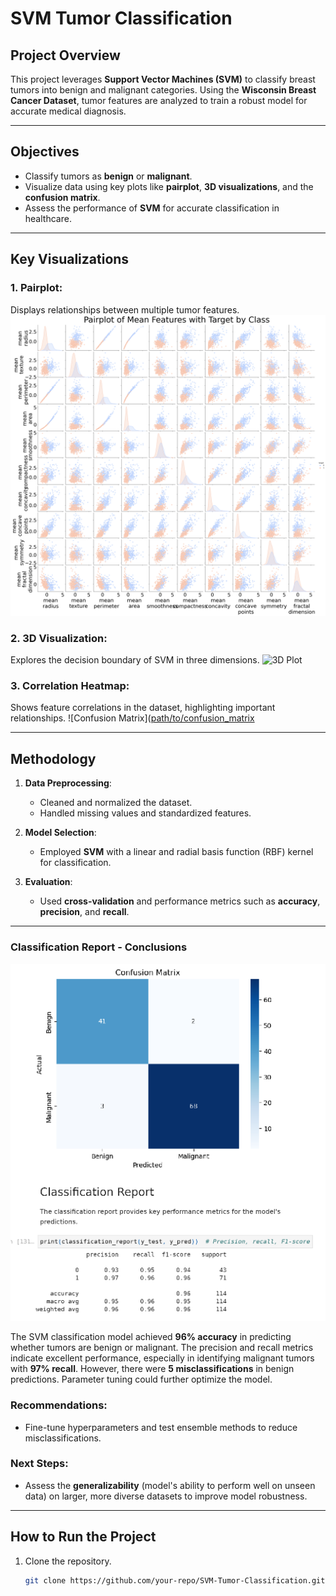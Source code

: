 # **SVM Tumor Classification**

## **Project Overview**
This project leverages **Support Vector Machines (SVM)** to classify breast tumors into benign and malignant categories. Using the **Wisconsin Breast Cancer Dataset**,  tumor features are analyzed to train a robust model for accurate medical diagnosis.

---

## **Objectives**
- Classify tumors as **benign** or **malignant**.
- Visualize data using key plots like **pairplot**, **3D visualizations**, and the **confusion matrix**.
- Assess the performance of **SVM** for accurate classification in healthcare.

---

## **Key Visualizations**

### 1. **Pairplot**: 
Displays relationships between multiple tumor features.
![Pairplot](https://raw.githubusercontent.com/Statninja/SVM-Classification-of-Bening-Malign-Tumors/refs/heads/main/output_11_0.png)

### 2. **3D Visualization**:
Explores the decision boundary of SVM in three dimensions.
![3D Plot]([path/to/3d_plot.png](https://github.com/Statninja/SVM-Classification-of-Bening-Malign-Tumors/blob/main/SVM%203D.png))

### 3. **Correlation Heatmap**:
Shows feature correlations in the dataset, highlighting important relationships.
![Confusion Matrix]([path/to/confusion_matrix](https://github.com/Statninja/SVM-Classification-of-Bening-Malign-Tumors/blob/main/output_13_0.png)

---

## **Methodology**
1. **Data Preprocessing**:
   - Cleaned and normalized the dataset.
   - Handled missing values and standardized features.

2. **Model Selection**:
   - Employed **SVM** with a linear and radial basis function (RBF) kernel for classification.

3. **Evaluation**:
   - Used **cross-validation** and performance metrics such as **accuracy**, **precision**, and **recall**.

---
### Classification Report - Conclusions
![Classification Report &Confusion matrix](https://raw.githubusercontent.com/Statninja/SVM-Classification-of-Bening-Malign-Tumors/refs/heads/main/Classification%20Report.png)

The SVM classification model achieved **96% accuracy** in predicting whether tumors are benign or malignant. The precision and recall metrics indicate excellent performance, especially in identifying malignant tumors with **97% recall**. However, there were **5 misclassifications** in benign predictions. Parameter tuning could further optimize the model.

### Recommendations:
- Fine-tune hyperparameters and test ensemble methods to reduce misclassifications.

### Next Steps:
- Assess the **generalizability** (model's ability to perform well on unseen data) on larger, more diverse datasets to improve model robustness.


---
## **How to Run the Project**
1. Clone the repository.
   ```bash
   git clone https://github.com/your-repo/SVM-Tumor-Classification.git

